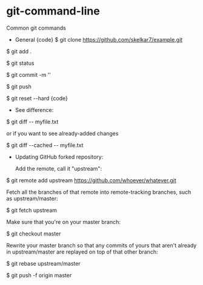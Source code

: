 # git-command-line
Common git commands

* General
{code}
$ git clone https://github.com/skelkar7/example.git

$ git add .

$ git status

$ git commit -m '<version-name>'

$ git push

$ git reset --hard
{code}

* See difference:


$ git diff -- myfile.txt

  or if you want to see already-added changes

$ git diff --cached -- myfile.txt


* Updating GitHub forked repository:

  Add the remote, call it "upstream":

$ git remote add upstream https://github.com/whoever/whatever.git

  Fetch all the branches of that remote into remote-tracking branches,
  such as upstream/master:

$ git fetch upstream

  Make sure that you're on your master branch:

$ git checkout master

  Rewrite your master branch so that any commits of yours that
  aren't already in upstream/master are replayed on top of that
  other branch:

$ git rebase upstream/master

$ git push -f origin master